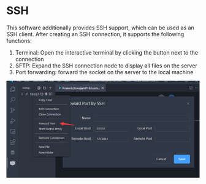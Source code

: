 # SSH

This software additionally provides SSH support, which can be used as an SSH client. After creating an SSH connection, it supports the following functions:

1. Terminal: Open the interactive terminal by clicking the button next to the connection
2. SFTP: Expand the SSH connection node to display all files on the server
3. Port forwarding: forward the socket on the server to the local machine

![](image/ssh/1646808779136.png)
